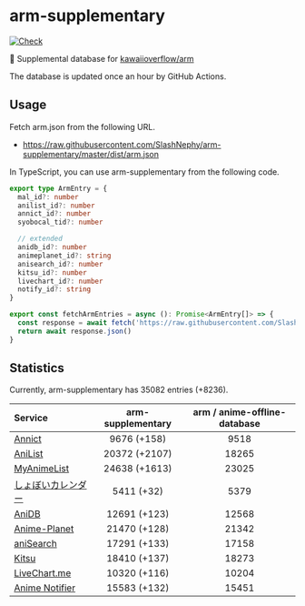 # arm-supplementary

[![Check](https://github.com/SlashNephy/arm-supplementary/actions/workflows/check-node.yml/badge.svg)](https://github.com/SlashNephy/arm-supplementary/actions/workflows/check-node.yml)

💊 Supplemental database for [kawaiioverflow/arm](https://github.com/kawaiioverflow/arm)

The database is updated once an hour by GitHub Actions.

## Usage

Fetch arm.json from the following URL.

- https://raw.githubusercontent.com/SlashNephy/arm-supplementary/master/dist/arm.json

In TypeScript, you can use arm-supplementary from the following code.

```TypeScript
export type ArmEntry = {
  mal_id?: number
  anilist_id?: number
  annict_id?: number
  syobocal_tid?: number

  // extended
  anidb_id?: number
  animeplanet_id?: string
  anisearch_id?: number
  kitsu_id?: number
  livechart_id?: number
  notify_id?: string
}

export const fetchArmEntries = async (): Promise<ArmEntry[]> => {
  const response = await fetch('https://raw.githubusercontent.com/SlashNephy/arm-supplementary/master/dist/arm.json')
  return await response.json()
}
```

## Statistics

Currently, arm-supplementary has 35082 entries (+8236).

| Service                                     | arm-supplementary | arm / anime-offline-database |
| :------------------------------------------ | :---------------: | :--------------------------: |
| [Annict](https://annict.com)                |    9676 (+158)    |             9518             |
| [AniList](https://anilist.co)               |   20372 (+2107)   |            18265             |
| [MyAnimeList](https://myanimelist.net)      |   24638 (+1613)   |            23025             |
| [しょぼいカレンダー](https://cal.syoboi.jp) |    5411 (+32)     |             5379             |
| [AniDB](https://anidb.net)                  |   12691 (+123)    |            12568             |
| [Anime-Planet](https://anime-planet.com)    |   21470 (+128)    |            21342             |
| [aniSearch](https://anisearch.com)          |   17291 (+133)    |            17158             |
| [Kitsu](https://kitsu.io)                   |   18410 (+137)    |            18273             |
| [LiveChart.me](https://livechart.me)        |   10320 (+116)    |            10204             |
| [Anime Notifier](https://notify.moe)        |   15583 (+132)    |            15451             |

